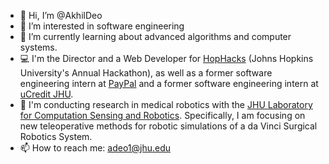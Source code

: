 - 👋 Hi, I’m @AkhilDeo
- 👀 I’m interested in software engineering
- 🌱 I’m currently learning about advanced algorithms and computer systems.
- 💻 I'm the Director and a Web Developer for [HopHacks](https://hophacks.com/) (Johns Hopkins University's Annual Hackathon), as well as a former software engineering intern at [PayPal](https://paypal.com) and a former software engineering intern at [uCredit JHU](https://ucredit.me/). 
- 🔬 I'm conducting research in medical robotics with the [JHU Laboratory for Computation Sensing and Robotics](https://lcsr.jhu.edu/).  Specifically, I am focusing on new teleoperative methods for robotic simulations of a da Vinci Surgical Robotics System.
- 📫 How to reach me: adeo1@jhu.edu

<!---
AkhilDeo/AkhilDeo is a ✨ special ✨ repository because its `README.md` (this file) appears on your GitHub profile.
You can click the Preview link to take a look at your changes.
--->
